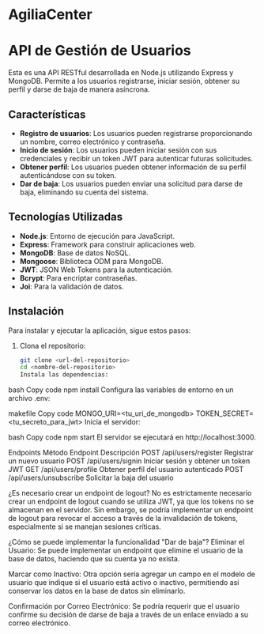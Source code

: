 # AgiliaCenter

# API de Gestión de Usuarios

Esta es una API RESTful desarrollada en Node.js utilizando Express y MongoDB. Permite a los usuarios registrarse, iniciar sesión, obtener su perfil y darse de baja de manera asíncrona.

## Características

- **Registro de usuarios**: Los usuarios pueden registrarse proporcionando un nombre, correo electrónico y contraseña.
- **Inicio de sesión**: Los usuarios pueden iniciar sesión con sus credenciales y recibir un token JWT para autenticar futuras solicitudes.
- **Obtener perfil**: Los usuarios pueden obtener información de su perfil autenticándose con su token.
- **Dar de baja**: Los usuarios pueden enviar una solicitud para darse de baja, eliminando su cuenta del sistema.

## Tecnologías Utilizadas

- **Node.js**: Entorno de ejecución para JavaScript.
- **Express**: Framework para construir aplicaciones web.
- **MongoDB**: Base de datos NoSQL.
- **Mongoose**: Biblioteca ODM para MongoDB.
- **JWT**: JSON Web Tokens para la autenticación.
- **Bcrypt**: Para encriptar contraseñas.
- **Joi**: Para la validación de datos.

## Instalación

Para instalar y ejecutar la aplicación, sigue estos pasos:

1. Clona el repositorio:

   ```bash
   git clone <url-del-repositorio>
   cd <nombre-del-repositorio>
   Instala las dependencias:
   ```

bash
Copy code
npm install
Configura las variables de entorno en un archivo .env:

makefile
Copy code
MONGO_URI=<tu_uri_de_mongodb>
TOKEN_SECRET=<tu_secreto_para_jwt>
Inicia el servidor:

bash
Copy code
npm start
El servidor se ejecutará en http://localhost:3000.

Endpoints
Método Endpoint Descripción
POST /api/users/register Registrar un nuevo usuario
POST /api/users/signin Iniciar sesión y obtener un token JWT
GET /api/users/profile Obtener perfil del usuario autenticado
POST /api/users/unsubscribe Solicitar la baja del usuario

¿Es necesario crear un endpoint de logout?
No es estrictamente necesario crear un endpoint de logout cuando se utiliza JWT, ya que los tokens no se almacenan en el servidor. Sin embargo, se podría implementar un endpoint de logout para revocar el acceso a través de la invalidación de tokens, especialmente si se manejan sesiones críticas.

¿Cómo se puede implementar la funcionalidad "Dar de baja"?
Eliminar el Usuario: Se puede implementar un endpoint que elimine el usuario de la base de datos, haciendo que su cuenta ya no exista.

Marcar como Inactivo: Otra opción sería agregar un campo en el modelo de usuario que indique si el usuario está activo o inactivo, permitiendo así conservar los datos en la base de datos sin eliminarlo.

Confirmación por Correo Electrónico: Se podría requerir que el usuario confirme su decisión de darse de baja a través de un enlace enviado a su correo electrónico.
